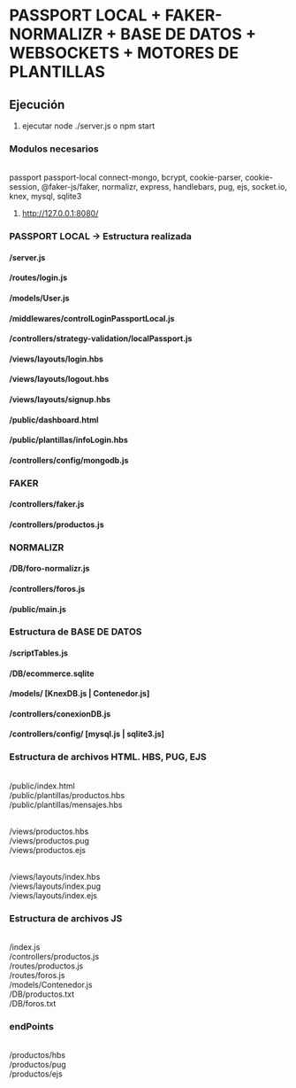# PASSPORT LOCAL + FAKER-NORMALIZR + BASE DE DATOS + WEBSOCKETS + MOTORES DE PLANTILLAS

## Ejecución
1) ejecutar node ./server.js o  npm start

### Modulos necesarios
<br> passport passport-local connect-mongo, bcrypt, cookie-parser, cookie-session,  @faker-js/faker, normalizr, express, handlebars, pug, ejs, socket.io, knex, mysql, sqlite3

1) http://127.0.0.1:8080/

### PASSPORT LOCAL -> Estructura realizada
#### /server.js
#### /routes/login.js
#### /models/User.js
#### /middlewares/controlLoginPassportLocal.js
#### /controllers/strategy-validation/localPassport.js
#### /views/layouts/login.hbs
#### /views/layouts/logout.hbs
#### /views/layouts/signup.hbs
#### /public/dashboard.html
#### /public/plantillas/infoLogin.hbs
#### /controllers/config/mongodb.js

### FAKER
#### /controllers/faker.js
#### /controllers/productos.js

### NORMALIZR
#### /DB/foro-normalizr.js
#### /controllers/foros.js
#### /public/main.js

### Estructura de BASE DE DATOS
#### /scriptTables.js
#### /DB/ecommerce.sqlite
#### /models/ [KnexDB.js | Contenedor.js]
#### /controllers/conexionDB.js
#### /controllers/config/ [mysql.js | sqlite3.js]




### Estructura de archivos HTML. HBS, PUG, EJS

<br> /public/index.html
<br> /public/plantillas/productos.hbs
<br> /public/plantillas/mensajes.hbs

<br> /views/productos.hbs
<br> /views/productos.pug
<br> /views/productos.ejs

<br> /views/layouts/index.hbs
<br> /views/layouts/index.pug
<br> /views/layouts/index.ejs

### Estructura de archivos JS
<br>/index.js
<br>/controllers/productos.js
<br>/routes/productos.js
<br>/routes/foros.js
<br>/models/Contenedor.js
<br>/DB/productos.txt
<br>/DB/foros.txt

### endPoints
<br>/productos/hbs
<br>/productos/pug
<br>/productos/ejs

